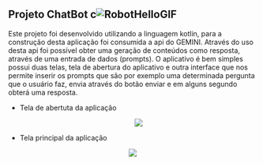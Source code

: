 ## Projeto ChatBot c![RobotHelloGIF](https://github.com/antoniojose2023/ChatBotAndroid/assets/92251761/166efb15-2f43-4721-9239-33fbc18b6f2a)


Este projeto foi desenvolvido utilizando a linguagem kotlin, para a construção desta aplicação foi consumida a api do GEMINI. Através do uso desta api foi possível obter uma geração de conteúdos como resposta, através de uma entrada de dados (prompts).
O aplicativo é bem simples possui duas telas, tela de abertura do aplicativo e outra interface que nos permite inserir os prompts que são por exemplo uma determinada pergunta que o usuário faz, envia através do botão enviar e em alguns segundo obterá uma resposta.

- Tela de abertuta da aplicação

  <div align="center">
     <img src="https://github.com/antoniojose2023/ChatBotAndroid/assets/92251761/df9d2322-de1b-4c9b-9e2b-4a581b9067f6"
  </div>


- Tela principal da aplicação

<div align="center">
     <img src="https://github.com/antoniojose2023/ChatBotAndroid/assets/92251761/6825b83c-d3db-4338-b1e0-e451e754ac10"
  </div>
